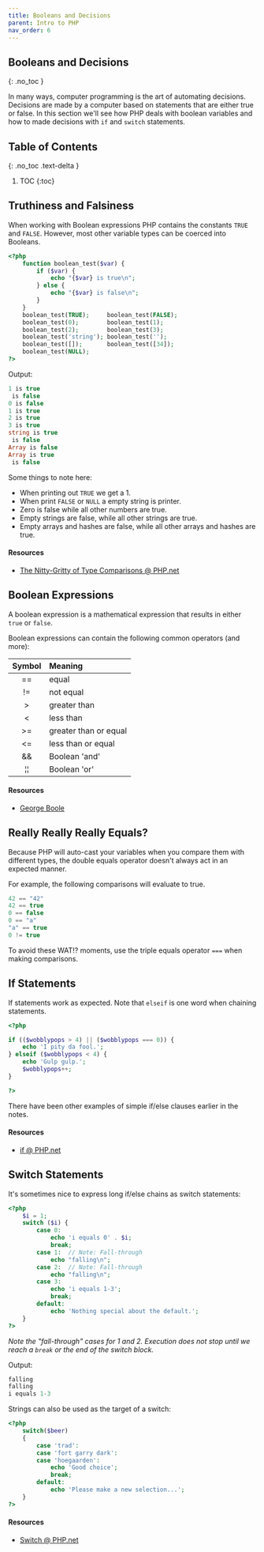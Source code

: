 ```yaml
---
title: Booleans and Decisions 
parent: Intro to PHP
nav_order: 6
---
```


## Booleans and Decisions 
{: .no_toc }

In many ways, computer programming is the art of automating decisions. Decisions are made by a computer based on statements that are either true or false. In this section we'll see how PHP deals with boolean variables and how to made decisions with `if` and `switch` statements.


<!-- prettier-ignore-start -->
## Table of Contents
{: .no_toc .text-delta }  

1. TOC
{:toc}
<!-- prettier-ignore-end -->

## Truthiness and Falsiness

When working with Boolean expressions PHP contains the constants `TRUE` and `FALSE`. However, most other variable types can be coerced into Booleans.

```php
<?php
    function boolean_test($var) {
        if ($var) {
            echo "{$var} is true\n";
        } else {
            echo "{$var} is false\n";
        }
    }
    boolean_test(TRUE);     boolean_test(FALSE);
    boolean_test(0);        boolean_test(1);
    boolean_test(2);        boolean_test(3);
    boolean_test('string'); boolean_test('');
    boolean_test([]);       boolean_test([34]);
    boolean_test(NULL);
?>
```

Output:

```php
1 is true
 is false
0 is false
1 is true
2 is true
3 is true
string is true
 is false
Array is false
Array is true
 is false
```

Some things to note here:

- When printing out `TRUE` we get a 1.
- When print `FALSE` or `NULL` a empty string is printer.
- Zero is false while all other numbers are true.
- Empty strings are false, while all other strings are true.
- Empty arrays and hashes are false, while all other arrays and hashes are true.

#### Resources

- [The Nitty-Gritty of Type Comparisons @ PHP.net](http://php.net/manual/en/types.comparisons.php)

## Boolean Expressions

A boolean expression is a mathematical expression that results in either `true` or `false`.

Boolean expressions can contain the following common operators (and more):

|      Symbol      | Meaning               |
| :--------------: | :-------------------- |
|        ==        | equal                 |
|        !=        | not equal             |
|        >         | greater than          |
|        <         | less than             |
|        >=        | greater than or equal |
|        <=        | less than or equal    |
|        &&        | Boolean 'and'         |
| &brvbar;&brvbar; | Boolean 'or'          |

#### Resources

- [George Boole](http://stungeye.com/archive/by_date/2009/06/15)

## Really Really Really Equals?

Because PHP will auto-cast your variables when you compare them with different types, the double equals operator doesn't always act in an expected manner.

For example, the following comparisons will evaluate to true.

```php
42 == "42"
42 == true
0 == false
0 == "a"
"a" == true
0 != true
```

To avoid these WAT!? moments, use the triple equals operator `===` when making comparisons.

## If Statements

If statements work as expected. Note that `elseif` is one word when chaining statements.

```php
<?php

if (($wobblypops > 4) || ($wobblypops === 0)) {
    echo 'I pity da fool.';
} elseif ($wobblypops < 4) {
    echo 'Gulp gulp.';
    $wobblypops++;
}

?>
```

There have been other examples of simple if/else clauses earlier in the notes.

#### Resources

- [if @ PHP.net](http://us.php.net/manual/en/control-structures.if.php)

## Switch Statements

It's sometimes nice to express long if/else chains as switch statements:

```php
<?php
    $i = 1;
    switch ($i) {
        case 0:
            echo 'i equals 0' . $i;
            break;
        case 1:  // Note: Fall-through
            echo "falling\n";
        case 2:  // Note: Fall-through
            echo "falling\n";
        case 3:
            echo 'i equals 1-3';
            break;
        default:
            echo 'Nothing special about the default.';
    }
?>
```

_Note the "fall-through" cases for 1 and 2. Execution does not stop until we reach a `break` or the end of the switch block._

Output:

```php
falling
falling
i equals 1-3
```

Strings can also be used as the target of a switch:

```php
<?php
    switch($beer)
    {
        case 'trad':
        case 'fort garry dark':
        case 'hoegaarden':
            echo 'Good choice';
            break;
        default:
            echo 'Please make a new selection...';
    }
?>
```

#### Resources

- [Switch @ PHP.net](http://us3.php.net/manual/en/control-structures.switch.php)
